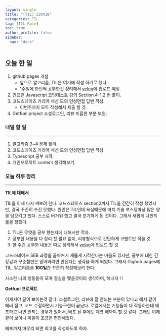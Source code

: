 ```yaml
---
layout: single
title: "[TIL] 220418"
categories: TIL
tag: [TIL-Rule]
toc: true
author_profile: false
sidebar:
  nav: "docs"
---
```


## 오늘 한 일

1. github pages 개설
   - 앞으로 알고리즘, TIL은 여기에 작성 하기로 했다.
   - 1주일에 한번씩 공부한것 정리해서 [velog](https://velog.io/@daekuenhan)에 업로드 예정.
2. 인프런 Javascript 코딩테스트 강의 Section.4-1,2 번 풀이.
3. 코드스테이츠 커리어 세션 모의 인성면접 답변 작성.
   - 이번주까지 모두 작성해서 제출 할 것.
4. Getfuel project 소셜로그인, 리뷰 미흡한 부분 보완.

### 내일 할 일

---

1. 알고리즘 3~4 문제 풀이.
2. 코드스테이츠 커리어 세션 모의 인성면접 답변 작성.
3. Typescript 공부 시작.
4. 개인프로젝트 content 생각해보기.

### 오늘 하루 정리

---

**TIL에 대해서**

TIL을 이제 다시 써보려 한다. 코드스테이츠 section2까지 TIL을 간간히 작성 했었지만, 결국 꾸준히 쓰진 못했다. 원인은 TIL인데 욕심때문에 마치 기술 포스팅마냥 많은 양을 담으려고 했다. 스스로 버거워 했고 결국 포기하게 된 것이다. 그래서 새롭게 나만의 룰을 정했다.

1. TIL은 무엇을 공부 했는지에 대해서만 적자.
2. 공부한 내용을 다 정리 할 필요 없이, 리뷰형식으로 간단하게 코멘트만 적을 것.
3. 한 주간 공부한 내용은 따로 정리해서 [velog](https://velog.io/@daekuenhan)에 업로드 할 것.

코드스테이츠 SEB 과정을 끝마쳐서 새롭게 시작한다는 마음도 있지만, 공부에 대한 긴장감과 꾸준함만은 잃어버리면 안된다는 생각을 하게 되었다. 그래서 Gighub pages에 TIL, 알고리즘을 **100일**간 꾸준히 작성해보려 한다.

사소한 나의 행동들이 모여 결실을 맺을것이라 생각하며, 해내자 ! !

**Getfuel 프로젝트**

이제서야 끝이 보이는것 같다. 소셜로그인, 리뷰에 잘 안되는 부분이 있다고 해서 같이 에러 잡고, 코드 수정하면서 기능구현이 끝났다. 로컬에서는 기능들이 다 작동하는데 배포하고 나면 안되는 경우가 있어서, 배포 된 후에도 체크 해봐야 할 것 같다. 그래도 이제 끝이 보이니 마음이 조금은 편안해졌다.

배포까지 마무리 되면 회고를 작성하도록 하자.
